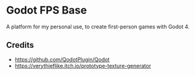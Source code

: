 # Godot FPS Base

A platform for my personal use, to create first-person games with Godot 4.

## Credits

- https://github.com/QodotPlugin/Qodot
- https://verythieflike.itch.io/prototype-texture-generator
